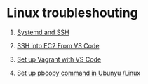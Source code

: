 # Linux troubleshouting

1. [Systemd and SSH](https://github.com/ibrahima1289/troubleshooting/blob/main/Linux/systemd-wsl.md)

2. [SSH into EC2 From VS Code](https://github.com/ibrahima1289/troubleshooting/blob/main/Linux/ec2-vscode-ssh.md)

3. [Set up Vagrant with VS Code](https://github.com/ibrahima1289/troubleshooting/blob/main/Linux/vagrant-to-vscode.md)

4. [Set up pbcopy command in Ubunyu /Linux](https://github.com/ibrahima1289/troubleshooting/blob/main/Linux/pbcopy.md)